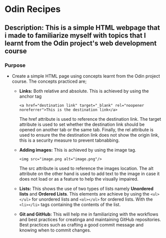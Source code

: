 # Odin Recipes

## Description: This is a simple HTML webpage that i made to familiarize myself with topics that I learnt from the Odin project's web development course

### Purpose

- Create a simple HTML page using concepts learnt from the Odin project course. The concepts practiced are;

  - **Links:** Both relative and absolute. This is achieved by using the anchor tag 
  
    `<a href="destination link" target="_blank" rel="noopener noreferrer">This is the destination link</a>` 

    The href attribute is used to reference the destination link. The target attribute is used to set whether the destination link should be opened on another tab or the same tab. Finally, the rel attribute is used to ensure the the destination link does not show the origin link, this is a security measure to prevent tabnabbing.

  - **Adding images:** This is achieved by using the image tag.

     `<img src="image.png alt="image.png"/>`

    The src attribute is used to reference the images location. The alt attribute on the other hand is used to add text to the image in case it does not load or as a feature to help the visually impaired.
  
  - **Lists:** This shows the use of two types of lists namely **Unordered lists** and **Ordered Lists**. This elements are achieve by using the `<ul></ul>` for unordered lists and `<ol></ol>` for ordered lists. With the `<li></li>` tags containing the contents of the list.
  
  - **Git and GitHub:** This will help me in familiarizing with the workflows and best practices for creatinga and maintaining GitHub repositories. Best practices such as crafting a good commit message and knowing when to commit changes.
